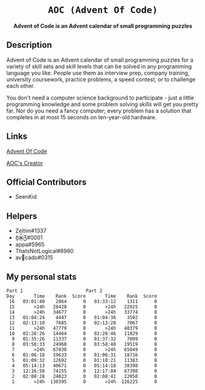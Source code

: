 <div align="center">
  <h1><code>AOC (Advent Of Code)</code></h1>
  <p>
    <strong>Advent of Code is an Advent calendar of small programming puzzles</strong>
  </p>
</div>


## Description ##
Advent of Code is an Advent calendar of small programming puzzles for a variety of skill sets and skill levels that can be solved in any programming language you like. People use them as interview prep, company training, university coursework, practice problems, a speed contest, or to challenge each other.

You don't need a computer science background to participate - just a little programming knowledge and some problem solving skills will get you pretty far. Nor do you need a fancy computer; every problem has a solution that completes in at most 15 seconds on ten-year-old hardware.

## Links ##
[Advent Of Code](https://adventofcode.com/)

[AOC's Creator](http://was.tl/)

## Official Contributors ##
 - SeenKid
 
 ## Helpers ##
  - Zeltim#1337
  - Ƹ̵̡Ӝ̵̨̄Ʒ#0001
  - appa#5965
  - ThatsNotLogical#8980
  - av🥑cado#0315
  
  
  ## My personal stats  ##
  
```
Part 1 						 Part 2
Day       Time    Rank  Score       Time    Rank  Score
 16   03:01:40    2864      0   03:33:12    1311      0
 15       >24h   28420      0       >24h   22825      0
 14       >24h   34677      0       >24h   33774      0
 13   01:04:24    4447      0   01:04:36    3502      0
 12   02:13:10    7685      0   02:13:20    7067      0
 11       >24h   47779      0       >24h   40379      0
 10   02:28:26   14464      0   02:28:46   11829      0
  9   01:35:26   11337      0   01:37:32    7099      0
  8   03:58:33   24960      0   03:58:40   19519      0
  7       >24h   67030      0       >24h   65049      0
  6   01:06:18   19633      0   01:06:31   18716      0
  5   01:09:32   12692      0   01:10:21   11383      0
  4   05:14:13   40671      0   05:14:18   38398      0
  3   12:16:58   74155      0   12:17:04   67398      0
  2   02:08:28   24823      0   02:08:41   22050      0
  1       >24h  130395      0       >24h  126225      0
```
